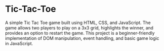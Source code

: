 # Tic-Tac-Toe
A simple Tic Tac Toe game built using HTML, CSS, and JavaScript.  The game allows two players to play on a 3x3 grid, highlights the winner,  and provides an option to restart the game.  This project is a beginner-friendly implementation of DOM manipulation,  event handling, and basic game logic in JavaScript.
